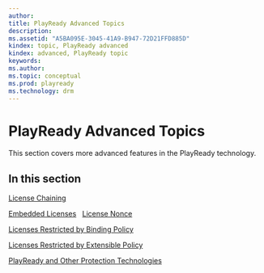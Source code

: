 ```yaml
---
author:
title: PlayReady Advanced Topics
description:
ms.assetid: "A5BA095E-3045-41A9-B947-72D21FFD885D"
kindex: topic, PlayReady advanced
kindex: advanced, PlayReady topic
keywords:
ms.author:
ms.topic: conceptual
ms.prod: playready
ms.technology: drm
---
```



# PlayReady Advanced Topics

This section covers more advanced features in the PlayReady technology.

## In this section

[License Chaining](license-chaining.md)

[Embedded Licenses](embedded-licenses.md)
 
[License Nonce](license-nonce.md) 

[Licenses Restricted by Binding Policy](licenses-restricted-by-binding-policy.md) 

[Licenses Restricted by Extensible Policy](licenses-restricted-by-extensible-policy.md) 

[PlayReady and Other Protection Technologies](playready-and-other-protection-technologies.md) 




